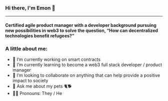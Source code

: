 ### Hi there, I'm Emon 👋
---
#### Certified agile product manager with a developer background pursuing new possibilities in web3 to solve the question, “How can decentralized technologies benefit refugees?”

### A little about me:
- 🔭 I’m currently working on smart contracts
- 🌱 I’m currently learning to become a web3 full stack developer / product manager
- 👯 I’m looking to collaborate on anything that can help provide a positive impact to society
- 💬 Ask me about my pets 🐈‍🐕
- 🤷🏽   Pronouns: They / He
